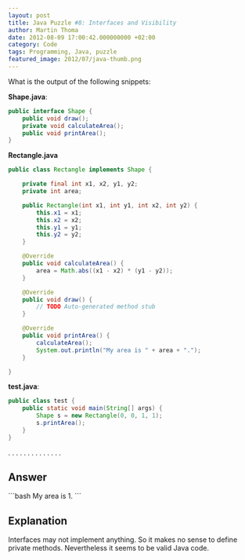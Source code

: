 ```yaml
---
layout: post
title: Java Puzzle #8: Interfaces and Visibility
author: Martin Thoma
date: 2012-08-09 17:00:42.000000000 +02:00
category: Code
tags: Programming, Java, puzzle
featured_image: 2012/07/java-thumb.png
---
```

What is the output of the following snippets:

<strong>Shape.java</strong>:
```java
public interface Shape {
    public void draw();
    private void calculateArea();
    public void printArea();
}
```

<strong>Rectangle.java</strong>
```java
public class Rectangle implements Shape {

    private final int x1, x2, y1, y2;
    private int area;

    public Rectangle(int x1, int y1, int x2, int y2) {
        this.x1 = x1;
        this.x2 = x2;
        this.y1 = y1;
        this.y2 = y2;
    }

    @Override
    public void calculateArea() {
        area = Math.abs((x1 - x2) * (y1 - y2));
    }

    @Override
    public void draw() {
        // TODO Auto-generated method stub
    }

    @Override
    public void printArea() {
        calculateArea();
        System.out.println("My area is " + area + ".");
    }

}
```

<strong>test.java</strong>:
```java
public class test {
    public static void main(String[] args) {
        Shape s = new Rectangle(0, 0, 1, 1);
        s.printArea();
    }
}
```

.
.
.
.
.
.
.
.
.
.
.
.
.
.

<h2>Answer</h2>
```bash
My area is 1.
```

<h2>Explanation</h2>
Interfaces may not implement anything. So it makes no sense to define private methods. Nevertheless it seems to be valid Java code.
